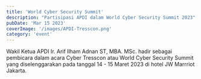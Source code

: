 ```yaml
---
title: 'World Cyber Security Summit'
description: "Partisipasi APDI dalam World Cyber Security Summit 2023"
pubDate: 'Mar 15 2023'
coverImage: '/images/APDI-Tresscon.png'
category: 'event'
---
```


Wakil Ketua APDI Ir. Arif Ilham Adnan ST, MBA. MSc. hadir sebagai pembicara dalam acara Cyber Tresscon atau World Cyber Security Summit yang diselenggarakan pada tanggal 14 - 15 Maret 2023 di hotel JW Marrriot Jakarta.

